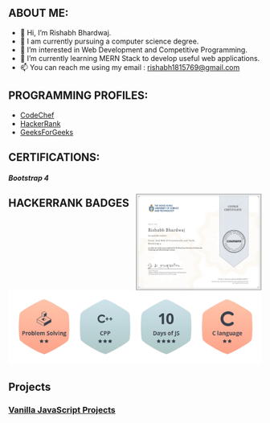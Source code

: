 ## ABOUT ME:
- 👋 Hi, I’m Rishabh Bhardwaj.
- :notebook: I am currently pursuing a computer science degree.
- 👀 I’m interested in Web Development and Competitive Programming.
- 🌱 I’m currently learning MERN Stack to develop useful web applications.
- 📫 You can reach me using my email : rishabh1815769@gmail.com


## PROGRAMMING PROFILES:
* [CodeChef](https://www.codechef.com/users/rishabh1815769)
* [HackerRank](https://www.hackerrank.com/rishabh1815769)
* [GeeksForGeeks](https://auth.geeksforgeeks.org/user/rishabh1815769/profile)

## CERTIFICATIONS:
#####         Bootstrap 4 
<img src="https://github.com/rishabh1815769/Images/blob/main/Certification%20Images/Bootstrap%204.jpg" alt="Bootstrap 4" width="250" style="float:right"/>

## HACKERRANK BADGES
<img src="https://github.com/rishabh1815769/Images/blob/main/Certification%20Images/Untitled-removebg-preview.png" />

## Projects
### [Vanilla JavaScript Projects](https://github.com/rishabh1815769/Vanilla-Javascript-Projects)
